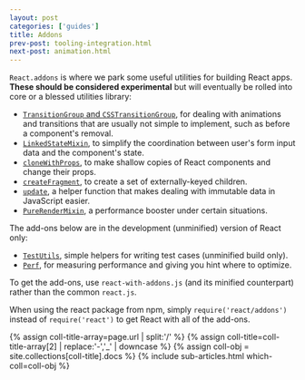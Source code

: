 ```yaml
---
layout: post
categories: ['guides']
title: Addons
prev-post: tooling-integration.html
next-post: animation.html
---
```


`React.addons` is where we park some useful utilities for building React apps. **These should be considered experimental** but will eventually be rolled into core or a blessed utilities library:

- [`TransitionGroup` and `CSSTransitionGroup`](animation.html), for dealing with animations and transitions that are usually not simple to implement, such as before a component's removal.
- [`LinkedStateMixin`](two-way-binding-helpers.html), to simplify the coordination between user's form input data and the component's state.
- [`cloneWithProps`](clone-with-props.html), to make shallow copies of React components and change their props.
- [`createFragment`](create-fragment.html), to create a set of externally-keyed children.
- [`update`](update.html), a helper function that makes dealing with immutable data in JavaScript easier.
- [`PureRenderMixin`](pure-render-mixin.html), a performance booster under certain situations.

The add-ons below are in the development (unminified) version of React only:

- [`TestUtils`](test-utils.html), simple helpers for writing test cases (unminified build only).
- [`Perf`](perf.html), for measuring performance and giving you hint where to optimize.

To get the add-ons, use `react-with-addons.js` (and its minified counterpart) rather than the common `react.js`.

When using the react package from npm, simply `require('react/addons')` instead of `require('react')` to get React with all of the add-ons.


{% assign coll-title-array=page.url | split:'/' %}
{% assign coll-title=coll-title-array[2] | replace:'-','_' | downcase %}
{% assign coll-obj = site.collections[coll-title].docs %}
{% include sub-articles.html which-coll=coll-obj %}

